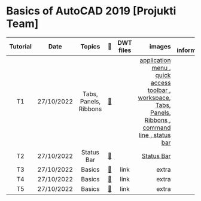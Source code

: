 
# **Basics of AutoCAD 2019 [Projukti Team]** 
|Tutorial|Date|Topics|:link:|DWT files|images|Extra information|
|:-----:|:------:|:-----:|:-----:|:-----:|-----:|-----:|
|T1|27/10/2022| Tabs, Panels, Ribbons |[:notebook_with_decorative_cover:](https://www.protectedtext.com/autocad21)||[application menu , quick access toolbar , workspace](https://user-images.githubusercontent.com/64752426/198121642-87248f28-84ec-4b0c-94c6-e288d6753183.png), [ Tabs, Panels, Ribbons ](https://user-images.githubusercontent.com/64752426/198121632-7dd1fe44-724b-4484-8b02-362a8480d397.png),[ command line , status bar ](https://user-images.githubusercontent.com/64752426/198121649-25866c6a-e897-4ef1-a2b4-5a1f5fa02d4e.png)||
|T2|27/10/2022| Status Bar |[:notebook_with_decorative_cover:](https://www.protectedtext.com/autocad21)||[ Status Bar ](https://user-images.githubusercontent.com/64752426/198137306-15961efa-f361-4c87-98de-ed97a8d979ff.png)||
|T3|27/10/2022|Basics |[:notebook_with_decorative_cover:](https://www.protectedtext.com/autocad21)|link|extra|link|
|T4|27/10/2022|Basics |[:notebook_with_decorative_cover:](https://www.protectedtext.com/autocad21)|link|extra|link|
|T5|27/10/2022|Basics |[:notebook_with_decorative_cover:](https://www.protectedtext.com/autocad21)|link|extra|link|